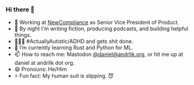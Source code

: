 ### Hi there 👋

- 💼 Working at [NewCompliance](https://newcompliance.com) as Senior Vice President of Product.
- 🔭 By night I'm writing fiction, producing podcasts, and building helpful things.
- 🦸🏻‍♂️ #ActuallyAutistic/ADHD and gets shit done. 
- 🌱 I’m currently learning Rust and Python for ML.
- 📫 How to reach me: Mastodon [@daniel@andrlik.org](https://fedi.andrlik.org/@daniel), or hit me up at daniel at andrlik dot org.
- 😄 Pronouns: He/Him
- ⚡ Fun fact: My human suit is slipping. 😈

